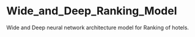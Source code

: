 # Wide_and_Deep_Ranking_Model
Wide and Deep neural network architecture model for Ranking of hotels.
